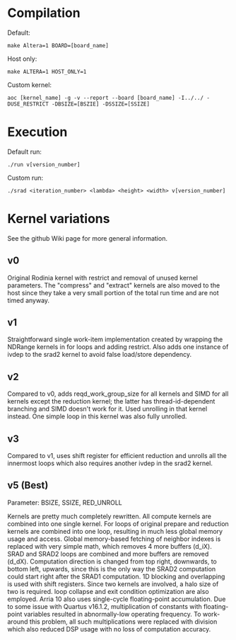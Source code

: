 # Compilation

Default:

```
make Altera=1 BOARD=[board_name]
```

Host only:
```
make ALTERA=1 HOST_ONLY=1
```

Custom kernel:

```
aoc [kernel_name] -g -v --report --board [board_name] -I../../ -DUSE_RESTRICT -DBSIZE=[BSZIE] -DSSIZE=[SSIZE]
```


# Execution

Default run:

```
./run v[version_number]
```

Custom run:

```
./srad <iteration_number> <lambda> <height> <width> v[version_number]
```


# Kernel variations

See the github Wiki page for more general information.

## v0

Original Rodinia kernel with restrict and removal of unused kernel
parameters. The "compress" and "extract" kernels are also moved to the
host since they take a very small portion of the total run time and are
not timed anyway.

## v1

Straightforward single work-item implementation created by wrapping
the NDRange kernels in for loops and adding restrict. Also adds one
instance of ivdep to the srad2 kernel to avoid false load/store
dependency.

## v2

Compared to v0, adds reqd_work_group_size for all kernels and SIMD for
all kernels except the reduction kernel; the latter has thread-id-dependent
branching and SIMD doesn't work for it. Used unrolling in that kernel instead.
One simple loop in this kernel was also fully unrolled.

## v3

Compared to v1, uses shift register for efficient reduction and unrolls
all the innermost loops which also requires another ivdep in the srad2
kernel.

## v5 (Best)

Parameter: BSIZE, SSIZE, RED_UNROLL

Kernels are pretty much completely rewritten. All compute kernels are
combined into one single kernel. For loops of original prepare and
reduction kernels are combined into one loop, resulting in much less
global memory usage and access. Global memory-based fetching of neighbor
indexes is replaced with very simple math, which removes 4 more buffers
(d_iX). SRAD and SRAD2 loops are combined and more buffers are removed
(d_dX). Computation direction is changed from top right, downwards, to
bottom left, upwards, since this is the only way the SRAD2 computation
could start right after the SRAD1 computation. 1D blocking and overlapping
is used with shift registers. Since two kernels are involved, a halo size
of two is required. loop collapse and exit condition optimization are also
employed. Arria 10 also uses single-cycle floating-point accumulation.
Due to some issue with Quartus v16.1.2, multiplication of constants with
floating-point variables resulted in abnormally-low operating frequency.
To work-around this problem, all such multiplications were replaced with
division which also reduced DSP usage with no loss of computation accuracy.